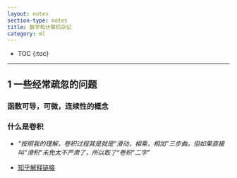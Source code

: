 ```yaml
---
layout: notes
section-type: notes
title: 数学和计算机杂记
category: ml
---
```


* TOC
{:toc}
---

## 1 一些经常疏忽的问题

### 函数可导，可微，连续性的概念

### 什么是卷积

* *“按照我的理解，卷积过程其是就是“滑动，相乘，相加”三步曲，但如果直接叫“滑积”未免太不严肃了，所以取了“卷积”二字”*

* [知乎解释链接](https://www.zhihu.com/question/22298352)